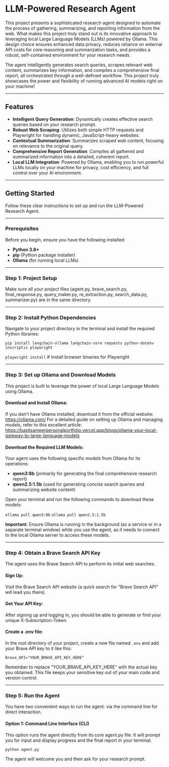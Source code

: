 # LLM-Powered Research Agent

This project presents a sophisticated research agent designed to automate the process of gathering, summarizing, and reporting information from the web. What makes this project truly stand out is its innovative approach to leveraging local Large Language Models (LLMs) powered by Ollama. This design choice ensures enhanced data privacy, reduces reliance on external API costs for core reasoning and summarization tasks, and provides a robust, self-contained environment for your research needs.

The agent intelligently generates search queries, scrapes relevant web content, summarizes key information, and compiles a comprehensive final report, all orchestrated through a well-defined workflow. This project truly showcases the power and flexibility of running advanced AI models right on your machine!

---

## Features

* **Intelligent Query Generation**: Dynamically creates effective search queries based on your research prompt.
* **Robust Web Scraping**: Utilizes both simple HTTP requests and Playwright for handling dynamic, JavaScript-heavy websites.
* **Contextual Summarization**: Summarizes scraped web content, focusing on relevance to the original query.
* **Comprehensive Report Generation**: Compiles all gathered and summarized information into a detailed, coherent report.
* **Local LLM Integration**: Powered by Ollama, enabling you to run powerful LLMs locally on your machine for privacy, cost efficiency, and full control over your AI environment.

---

## Getting Started

Follow these clear instructions to set up and run the LLM-Powered Research Agent.

---

### Prerequisites

Before you begin, ensure you have the following installed:

* **Python 3.8+**
* **pip** (Python package installer)
* **Ollama** (for running local LLMs)

---

### Step 1: Project Setup

Make sure all your project files (agent.py, brave_search.py, final_response.py, query_maker.py, re_extraction.py, search_data.py, summarizer.py) are in the same directory.

---

### Step 2: Install Python Dependencies

Navigate to your project directory in the terminal and install the required Python libraries:

`pip install langchain-ollama langchain-core requests python-dotenv inscriptis playwright`

`playwright install` # Install browser binaries for Playwright

---

### Step 3: Set up Ollama and Download Models

This project is built to leverage the power of local Large Language Models using Ollama.

#### Download and Install Ollama:

If you don't have Ollama installed, download it from the official website: https://ollama.com/
For a detailed guide on setting up Ollama and managing models, refer to this excellent article: https://basitsameerpersonalportfolio.vercel.app/blogs/ollama-your-local-gateway-to-large-language-models

#### Download the Required LLM Models:

Your agent uses the following specific models from Ollama for its operations:

* **qwen3:8b** (primarily for generating the final comprehensive research report)
* **qwen2.5:1.5b** (used for generating concise search queries and summarizing website content)

Open your terminal and run the following commands to download these models:

`ollama pull qwen3:8b`
`ollama pull qwen2.5:1.5b`

**Important**: Ensure Ollama is running in the background (as a service or in a separate terminal window) while you use the agent, as it needs to connect to the local Ollama server to access these models.

---

### Step 4: Obtain a Brave Search API Key

The agent uses the Brave Search API to perform its initial web searches.

#### Sign Up:

Visit the Brave Search API website (a quick search for "Brave Search API" will lead you there).

#### Get Your API Key:

After signing up and logging in, you should be able to generate or find your unique X-Subscription-Token.

#### Create a .env file:

In the root directory of your project, create a new file named `.env` and add your Brave API key to it like this:

`Brave_API="YOUR_BRAVE_API_KEY_HERE"`

Remember to replace "YOUR_BRAVE_API_KEY_HERE" with the actual key you obtained. This file keeps your sensitive key out of your main code and version control.

---

### Step 5: Run the Agent

You have two convenient ways to run the agent: via the command line for direct interaction.

#### Option 1: Command Line Interface (CLI)

This option runs the agent directly from its core agent.py file. It will prompt you for input and display progress and the final report in your terminal.

`python agent.py`

The agent will welcome you and then ask for your research prompt.